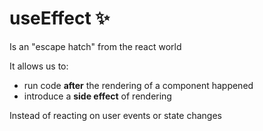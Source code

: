 # useEffect ✨

Is an "escape hatch" from the react world

It allows us to:

- run code **after** the rendering of a component happened
- introduce a **side effect** of rendering

Instead of reacting on user events or state changes